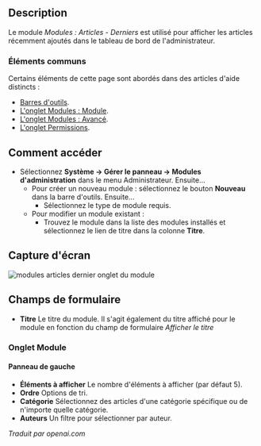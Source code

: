 <!-- Filename: Help4.x:Admin_Modules:_Articles_-_Latest / Display title: Modules: Articles - Derniers -->

## Description

Le module *Modules : Articles - Derniers* est utilisé pour afficher les articles récemment ajoutés dans le tableau de bord de l'administrateur.

### Éléments communs

Certains éléments de cette page sont abordés dans des articles d'aide distincts :

* [Barres d'outils](jdocmanual?article=help/common-elements/toolbars).
* [L'onglet Modules : Module](jdocmanual?article=help/modules/modules-module-tab).
* [L'onglet Modules : Avancé](jdocmanual?article=help/modules/modules-advanced-tab).
* [L'onglet Permissions](jdocmanual?article=help/common-elements/edit-permissions).

## Comment accéder

- Sélectionnez **Système → Gérer le panneau → Modules d'administration** dans le menu Administrateur. Ensuite...
  - Pour créer un nouveau module : sélectionnez le bouton **Nouveau** dans la barre d'outils. Ensuite...
    - Sélectionnez le type de module requis.
  - Pour modifier un module existant :
    - Trouvez le module dans la liste des modules installés et sélectionnez le lien de titre dans la colonne **Titre**.

## Capture d'écran

![modules articles dernier onglet du module](../../../fr/images/modules-admin/modules-articles-latest-module-tab.png)

## Champs de formulaire

- **Titre** Le titre du module. Il s'agit également du titre affiché
  pour le module en fonction du champ de formulaire *Afficher le titre*

### Onglet Module

#### Panneau de gauche

- **Éléments à afficher** Le nombre d'éléments à afficher (par défaut 5).
- **Ordre** Options de tri.
- **Catégorie** Sélectionnez des articles d'une catégorie spécifique ou de n'importe quelle catégorie.
- **Auteurs** Un filtre pour sélectionner par auteur.

*Traduit par openai.com*

